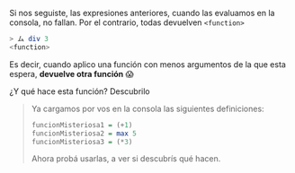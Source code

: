 Si nos seguiste, las expresiones anteriores, cuando las evaluamos en la consola, no fallan. Por el contrario, todas devuelven `<function>`

```haskell
> ム div 3
<function>
```

Es decir, cuando aplico una función con menos argumentos de la que esta espera, **devuelve otra función** :scream:

¿Y qué hace esta función? Descubrilo

> Ya cargamos por vos en la consola las siguientes definiciones:
>
> ```haskell
> funcionMisteriosa1 = (+1)
> funcionMisteriosa2 = max 5
> funcionMisteriosa3 = (*3) 
> ```
>
> Ahora probá usarlas, a ver si descubrís qué hacen. 